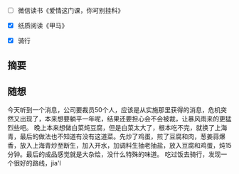 - [ ] 微信读书《爱情这门课，你可别挂科》
- [x] 纸质阅读《甲马》
- [x] 骑行


## 摘要


## 随想
今天听到一个消息，公司要裁员50个人，应该是从实施那里获得的消息，危机突然又出现了，本来想要躺平一年呢，结果还要担心会不会被裁，让暴风雨来的更猛烈些吧。
晚上本来想做白菜炖豆腐，但是白菜太大了，根本吃不完，就换了上海青，最后的做法也不知道有没有这道菜。先炒了鸡蛋，煎了豆腐和肉，葱姜蒜爆香，放入上海青炒至断生，加入开水，加调料生抽老抽盐，放入豆腐和鸡蛋，炖15分钟。最后的成品感觉就是大杂烩，没什么特殊的味道。
吃过饭去骑行，发现一个很好的路线，jia'l
